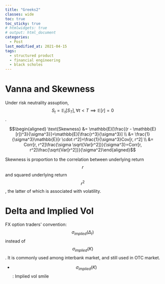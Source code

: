 ```yaml
---
title: "Greeks2"
classes: wide
toc: true
toc_sticky: true
# htmlwidgets: true
# output: html_document
categories: 
  - Post
last_modified_at: 2021-04-15
tags:
  - structured product
  - financial engineering
  - black scholes  
---
```


<!-- mathjax -->

<script type="text/javascript" async
  src="https://cdn.mathjax.org/mathjax/latest/MathJax.js?config=TeX-MML-AM_CHTML">
</script>

<!-- plotly -->
<!-- https://plotly.com/python/ -->


# Vanna and Skewness
Under risk neutrality assuption, $$S_t = \mathbb{E}_t[S_T], \forall t<T \implies \mathbb{E}[r]=0 $$.

$$\begin{aligned} \text{Skewness} &= \mathbb{E}[\frac{(r - \mathbb{E}[r])^3}{\sigma^3}]=\mathbb{E}[\frac{r^3}{\sigma^3}] \\ &= \frac{1}{\sigma^3}\mathbb{E}[r \cdot r^2]=\frac{1}{\sigma^3}Cov[r, r^2] \\ &= Corr[r, r^2]\frac{\sigma \sqrt{Var[r^2]}}{\sigma^3}=Corr[r, r^2]\frac{\sqrt{Var[r^2]}}{\sigma^2}\end{aligned}$$

Skewness is proportion to the correlation between underlying return $$r$$ and squared underlying return $$r^2$$, the latter of which is associated with volatility. 

# Delta and Implied Vol
FX option traders' convention: $$\sigma_{implied}(\Delta_t)$$ instead of $$\sigma_{implied}(K)$$. It is commonly used among interbank market, and still used in OTC market.

- $$ \sigma_{implied}(K) $$: Implied vol smile

    <script src="https://cdn.plot.ly/plotly-latest.min.js"></script>
    <div id="25a6c0cd-8172-4064-adde-d675fc86323d" class="plotly-graph-div" style="height:100%; width:100%;"></div>
    <script type="text/javascript">window.PLOTLYENV=window.PLOTLYENV || {}; window.PLOTLYENV.BASE_URL="https://plot.ly"; Plotly.newPlot( "25a6c0cd-8172-4064-adde-d675fc86323d", [{"type": "scatter", "x": [50, 60, 70, 80, 90, 100, 110, 120, 130, 140, 150], "y": [25, 20, 16, 13, 11, 10, 9.5, 9.1, 8.8, 9, 9.2]}], {"linkText": "Export to plot.ly", "showLink": true}) </script>


- Delta plots under different implied vol



 

# Appendix
## Notations
$$r = \ln(\frac{S_t}{S_0})$$


# References
Adam S. Iqbal, Volatility: Practical Options Theory (2018, Wiley)